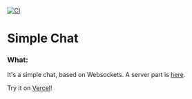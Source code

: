 [![CI](https://github.com/solarlime/simple-chat/actions/workflows/preview.yml/badge.svg?branch=preview)](https://github.com/solarlime/simple-chat/actions/workflows/preview.yml)

# Simple Chat

### What:

It's a simple chat, based on Websockets. A server part is [here](https://github.com/solarlime/simple-chat-server).

Try it on [Vercel](https://simple-chat.solarlime.dev/)!
